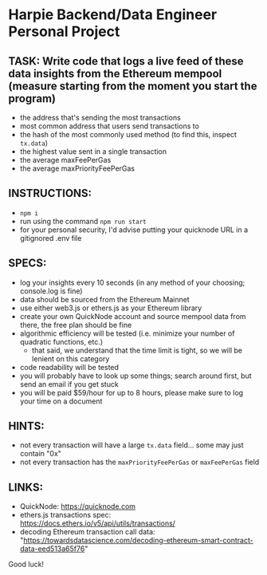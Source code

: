 # Harpie Backend/Data Engineer Personal Project

## TASK: Write code that logs a live feed of these data insights from the Ethereum mempool (measure starting from the moment you start the program)
* the address that's sending the most transactions
* most common address that users send transactions to
* the hash of the most commonly used method (to find this, inspect `tx.data`)
* the highest value sent in a single transaction
* the average maxFeePerGas
* the average maxPriorityFeePerGas

## INSTRUCTIONS:
* `npm i`
* run using the command `npm run start`
* for your personal security, I'd advise putting your quicknode URL in a gitignored .env file

## SPECS: 
* log your insights every 10 seconds (in any method of your choosing; console.log is fine)
* data should be sourced from the Ethereum Mainnet
* use either web3.js or ethers.js as your Ethereum library
* create your own QuickNode account and source mempool data from there, the free plan should be fine
* algorithmic efficiency will be tested (i.e. minimize your number of quadratic functions, etc.)
    * that said, we understand that the time limit is tight, so we will be lenient on this category
* code readability will be tested
* you will probably have to look up some things; search around first, but send an email if you get stuck
* you will be paid $59/hour for up to 8 hours, please make sure to log your time on a document

## HINTS:
* not every transaction will have a large `tx.data` field... some may just contain "0x"
* not every transaction has the `maxPriorityFeePerGas` or `maxFeePerGas` field

## LINKS:
* QuickNode: https://quicknode.com
* ethers.js transactions spec: https://docs.ethers.io/v5/api/utils/transactions/
* decoding Ethereum transaction call data: "https://towardsdatascience.com/decoding-ethereum-smart-contract-data-eed513a65f76"

Good luck!